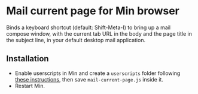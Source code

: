# Mail current page for Min browser

Binds a keyboard shortcut (default: Shift-Meta-I) to bring up a mail compose window, with the current tab URL in the body and the page title in the subject line, in your default desktop mail application. 

## Installation

- Enable userscripts in Min and create a `userscripts` folder following [these instructions](https://github.com/minbrowser/min/wiki/userscripts), then save `mail-current-page.js` inside it.
- Restart Min.